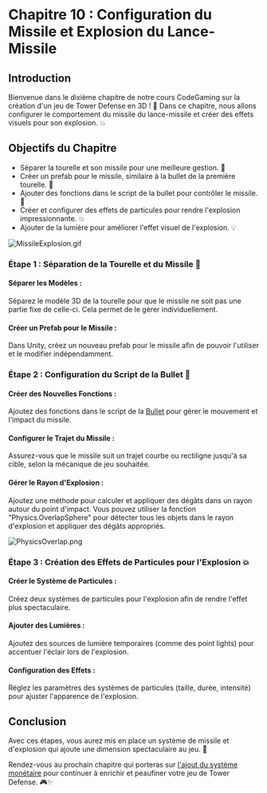 # Chapitre 10 : Configuration du Missile et Explosion du Lance-Missile

## Introduction

Bienvenue dans le dixième chapitre de notre cours CodeGaming sur la création d'un jeu de Tower Defense en 3D ! 🚀 Dans ce chapitre, nous allons configurer le comportement du missile du lance-missile et créer des effets visuels pour son explosion. 💥

## Objectifs du Chapitre

- Séparer la tourelle et son missile pour une meilleure gestion. 🚀
- Créer un prefab pour le missile, similaire à la bullet de la première tourelle. 🔧
- Ajouter des fonctions dans le script de la bullet pour contrôler le missile. 📜
- Créer et configurer des effets de particules pour rendre l'explosion impressionnante. 💥
- Ajouter de la lumière pour améliorer l'effet visuel de l'explosion. 💡

![MissileExplosion.gif](Images/MissileExplosion.gif)

### Étape 1 : Séparation de la Tourelle et du Missile 🚀
#### Séparer les Modèles :
Séparez le modèle 3D de la tourelle pour que le missile ne soit pas une partie fixe de celle-ci. Cela permet de le gérer individuellement.

#### Créer un Prefab pour le Missile :
Dans Unity, créez un nouveau prefab pour le missile afin de pouvoir l'utiliser et le modifier indépendamment.

### Étape 2 : Configuration du Script de la Bullet 📜
#### Créer des Nouvelles Fonctions :

Ajoutez des fonctions dans le script de la [Bullet](https://github.com/user-attachments/files/17843442/Bullet2.txt) pour gérer le mouvement et l'impact du missile.

#### Configurer le Trajet du Missile :
Assurez-vous que le missile suit un trajet courbe ou rectiligne jusqu'à sa cible, selon la mécanique de jeu souhaitée.

#### Gérer le Rayon d'Explosion :
Ajoutez une méthode pour calculer et appliquer des dégâts dans un rayon autour du point d'impact.
Vous pouvez utiliser la fonction "Physics.OverlapSphere" pour détecter tous les objets dans le rayon d'explosion et appliquer des dégâts appropriés.

![PhysicsOverlap.png](Images/PhysicsOverlap.png)

### Étape 3 : Création des Effets de Particules pour l'Explosion 💥
#### Créer le Système de Particules :
Créez deux systèmes de particules pour l'explosion afin de rendre l'effet plus spectaculaire.

#### Ajouter des Lumières :
Ajoutez des sources de lumière temporaires (comme des point lights) pour accentuer l'éclair lors de l'explosion.

#### Configuration des Effets :
Réglez les paramètres des systèmes de particules (taille, durée, intensité) pour ajuster l'apparence de l'explosion.

## Conclusion
Avec ces étapes, vous aurez mis en place un système de missile et d'explosion qui ajoute une dimension spectaculaire au jeu. 🚀

Rendez-vous au prochain chapitre qui porteras sur [l'ajout du système monétaire](https://github.com/g404-code-gaming/TowerDefence/blob/main/Création-Du-Jeu/11.Le%20système%20monétaire.md) pour continuer à enrichir et peaufiner votre jeu de Tower Defense. 🎮✨
